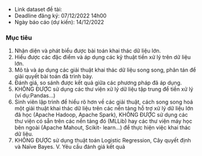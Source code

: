 - Link dataset đề tài: 
- Deadline đăng ký: 07/12/2022 14h00
- Ngày báo cáo (dự kiến): 14/12/2022

###	Mục tiêu
1.	Nhận diện và phát biểu được bài toán khai thác dữ liệu lớn.
2.	Hiểu được các đặc điểm và áp dụng các kỹ thuật tiền xử lý trên dữ liệu lớn.
3.	Mô tả và áp dụng các giải thuật khai thác dữ liệu song song, phân tán để giải quyết
bài toán đã trình bày.
4.	Đánh giá, so sánh được kết quả giữa các phương pháp đã áp dụng.
5. KHÔNG ĐƯỢC sử dụng các thư viện xử lý dữ liệu tập trung để tiền xử lý (ví dụ:Pandas…)
6. Sinh viên lập trình để hiểu rõ hơn về các giải thuật, cách song song hoá một giải thuật khai thác dữ liệu trên các nền tảng hỗ trợ xử lý dữ liệu lớn đã học (Apache Hadoop, Apache Spark), KHÔNG ĐƯỢC sử dụng các thư viện có sẵn trên các nền tảng đó (MLLib) hay các thư viện máy học bên ngoài (Apache Mahout, Scikit- learn…) để thực hiện việc khai thác dữ liệu.
7.	KHÔNG ĐƯỢC sử dụng thuật toán Logistic Regression, Cây quyết định và Naïve Bayes.
V.	Yêu cầu đánh giá kết quả

